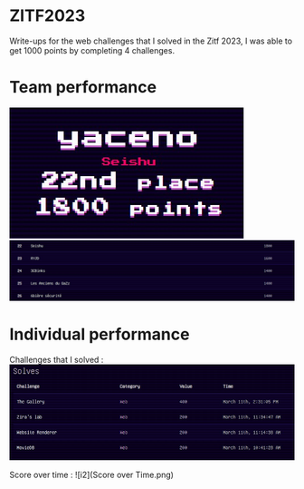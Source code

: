 # ZITF2023
Write-ups for the web challenges that I solved in the Zitf 2023, I was able to get 1000 points by completing 4 challenges.

# Team performance

![i2](points.jpg)
![i2](classement.jpg)

# Individual performance

Challenges that I solved :
![i2](challs.jpg)

Score over time :
![i2](Score over Time.png)
